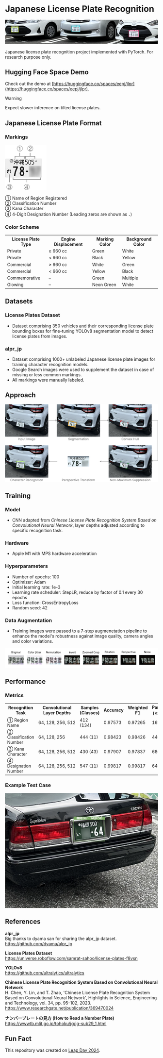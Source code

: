 # Japanese License Plate Recognition
![Example use case](./images/AYapiMKfSYI.png)

Japanese license plate recognition project implemented with PyTorch. For research purpose only.

## Hugging Face Space Demo
Check out the demo at [https://huggingface.co/spaces/eepj/jlpr](https://huggingface.co/spaces/eepj/jlpr).

> [!Warning]
Expect slower inference on tilted license plates.

## Japanese License Plate Format
### Markings
<img src="./images/XZjptNTxOZF.png" height=150px>

① Name of Region Registered
<br>
② Classification Number
<br>
③ Kana Character
<br>
④ 4-Digit Designation Number (Leading zeros are shown as ．)

### Color Scheme
<table>
  <tr>
    <th>License Plate Type</th>
    <th>Engine Displacement</th>
    <th>Marking Color</th>
    <th>Background Color</th>
  </tr>
  <tr>
    <td>Private</td>
    <td>≥ 660 cc</td>
    <td>Green</td>
    <td>White</td>
  </tr>
  <tr>
    <td>Private</td>
    <td>< 660 cc</td>
    <td>Black</td>
    <td>Yellow</td>
  </tr>
  <tr>
    <td>Commercial</td>
    <td>≥ 660 cc</td>
    <td>White</td>
    <td>Green</td>
  </tr>
  <tr>
    <td>Commercial</td>
    <td>< 660 cc</td>
    <td>Yellow</td>
    <td>Black</td>
  </tr>
  <tr>
    <td>Commemorative</td>
    <td>–</td>
    <td>Green</td>
    <td>Multiple</td>
  </tr>
  <tr>
    <td>Glowing</td>
    <td>–</td>
    <td>Neon Green</td>
    <td>White</td>
  </tr>
</table>


## Datasets
### License Plates Dataset
* Dataset comprising 350 vehicles and their corresponding license plate bounding boxes for fine-tuning YOLOv8 segmentation model to detect license plates from images.

### alpr_jp
* Dataset comprising 1000+ unlabeled Japanese license plate images for training character recognition models.
* Google Search images were used to supplement the dataset in case of missing or less common markings.
* All markings were manually labeled.

## Approach
![Approach](images/ZeluqoXjBnVr.png)

## Training
### Model
* CNN adapted from *Chinese License Plate Recognition System Based on Convolutional Neural Network*, layer depths adjusted according to specific recognition task.
### Hardware
* Apple M1 with MPS hardware acceleration

### Hyperparameters
* Number of epochs: 100
* Optimizer: Adam
* Initial learning rate: 1e-3
* Learning rate scheduler: StepLR, reduce by factor of 0.1 every 30 epochs
* Loss function: CrossEntropyLoss
* Random seed: 42

### Data Augmentation
 * Training images were passed to a 7-step augmenetation pipeline to enhance the model's robustness against image quality, camera angles and color variations.

![Augmentation pipeline](./images/HIMwhOP3XxY.png)

## Performance

### Metrics
<table>
  <tr>
    <th>Recognition Task</th>
    <th>Convolutional Layer Depths</th>
    <th>Samples (Classes)</th>
    <th>Accuracy</th>
    <th>Weighted F1</th>
    <th>Params (×10<sup>3</sup>)</th>
  </tr>
  <tr>
    <td>① Region Name</td>
    <td style="white-space: nowrap;">64, 128, 256, 512</td>
    <td>412 (134)</td>
    <td>0.97573</td>
    <td>0.97265</td>
    <td>1690</td>
  </tr>
  <tr>
    <td>② Classification Number</td>
    <td style="white-space: nowrap;">64, 128, 256</td>
    <td>444 (11)</td>
    <td>0.98423</td>
    <td>0.98426</td>
    <td>440</td>
  </tr>
  <tr>
    <td>③ Kana Character</td>
    <td style="white-space: nowrap;">64, 128, 256, 512</td>
    <td>430 (43)</td>
    <td>0.97907</td>
    <td>0.97837</td>
    <td>680</td>
  </tr>
  <tr>
    <td>④ Designation Number</td>
    <td style="white-space: nowrap;">64, 128, 256, 512</td>
    <td>547 (11)</td>
    <td>0.99817</td>
    <td>0.99817</td>
    <td>646</td>
  </tr>
</table>

### Example Test Case
![Example](images/JixorLpQmKaN.png)

## References
**alpr_jp**
<br>
Big thanks to dyama san for sharing the alpr_jp dataset.
<br>
https://github.com/dyama/alpr_jp

**License Plates Dataset**
<br>
https://universe.roboflow.com/samrat-sahoo/license-plates-f8vsn

**YOLOv8**
<br>
https://github.com/ultralytics/ultralytics

**Chinese License Plate Recognition System Based on Convolutional Neural Network**
<br>
H. Chen, Y. Lin, and T. Zhao, 'Chinese License Plate Recognition System Based on Convolutional Neural Network', Highlights in Science, Engineering and Technology, vol. 34, pp. 95–102, 2023.
<br>
https://www.researchgate.net/publication/369470024

**ナンバープレートの見方 (How to Read a Number Plate)**
<br>
https://wwwtb.mlit.go.jp/tohoku/jg/jg-sub29_1.html


## Fun Fact
This repository was created on [Leap Day 2024](https://doodles.google/doodle/leap-day-2024/).